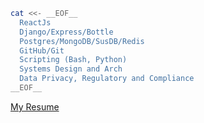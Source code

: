 ```bash
cat <<- __EOF__
  ReactJs
  Django/Express/Bottle
  Postgres/MongoDB/SusDB/Redis
  GitHub/Git
  Scripting (Bash, Python)
  Systems Design and Arch
  Data Privacy, Regulatory and Compliance
__EOF__
```

[My Resume](https://michael_appiah_dankwah_cv.tiiny.site/)
